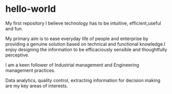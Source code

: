 # hello-world
My first repository
I believe technology has to be intuitive, efficient,useful and fun.

My primary aim is to ease everyday life of people and enterprise by providing a genuine solution based on technical and functional knowledge.I enjoy designing the information to be efficaciously sensible and thoughtfully perceptive. 

I am a keen follower of Industrial management and Engineering management practices.

Data analytics, quality control, extracting information for decision making are my key areas of interests.
